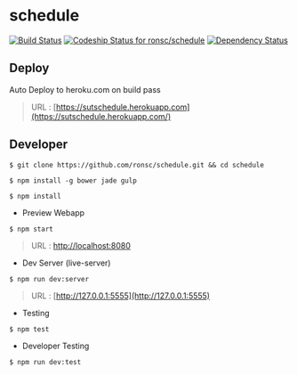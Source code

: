 # schedule  
[![Build Status](https://travis-ci.org/ronsc/schedule.svg)](https://travis-ci.org/ronsc/schedule) [ ![Codeship Status for ronsc/schedule](https://codeship.com/projects/3fb5a160-ac58-0133-064a-1e5da553331a/status?branch=master)](https://codeship.com/projects/131636) [![Dependency Status](https://david-dm.org/ronsc/schedule.svg)](https://david-dm.org/ronsc/schedule)
## Deploy ##
Auto Deploy to heroku.com on build pass
> URL : [https://sutschedule.herokuapp.com](https://sutschedule.herokuapp.com/)

## Developer ##
``` 
$ git clone https://github.com/ronsc/schedule.git && cd schedule
```
```
$ npm install -g bower jade gulp
```
```
$ npm install
```

* Preview Webapp
```
$ npm start
```
> URL : [http://localhost:8080](http://localhost:8080)

* Dev Server (live-server)
```
$ npm run dev:server
```
> URL : [http://127.0.0.1:5555](http://127.0.0.1:5555)

* Testing
```
$ npm test
```
* Developer Testing
```
$ npm run dev:test
```
